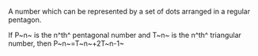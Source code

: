 A number which can be represented by a set of dots arranged in a regular
pentagon.

If P~n~ is the n^th^ pentagonal number and T~n~ is the n^th^ triangular
number, then P~n~=T~n~+2T~n-1~
